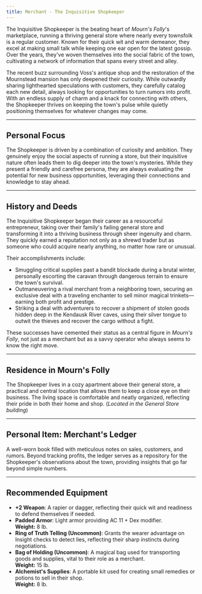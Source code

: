 ```yaml
---
title: Merchant - The Inquisitive Shopkeeper
---
```



The Inquisitive Shopkeeper is the beating heart of *Mourn's Folly*'s marketplace, running a thriving general store where nearly every townsfolk is a regular customer. Known for their quick wit and warm demeanor, they excel at making small talk while keeping one ear open for the latest gossip. Over the years, they've woven themselves into the social fabric of the town, cultivating a network of information that spans every street and alley.

The recent buzz surrounding Voss's antique shop and the restoration of the Mournstead mansion has only deepened their curiosity. While outwardly sharing lighthearted speculations with customers, they carefully catalog each new detail, always looking for opportunities to turn rumors into profit. With an endless supply of charm and a knack for connecting with others, the Shopkeeper thrives on keeping the town's pulse while quietly positioning themselves for whatever changes may come.

---

## Personal Focus

The Shopkeeper is driven by a combination of curiosity and ambition. They genuinely enjoy the social aspects of running a store, but their inquisitive nature often leads them to dig deeper into the town's mysteries. While they present a friendly and carefree persona, they are always evaluating the potential for new business opportunities, leveraging their connections and knowledge to stay ahead.

---

## History and Deeds

The Inquisitive Shopkeeper began their career as a resourceful entrepreneur, taking over their family's failing general store and transforming it into a thriving business through sheer ingenuity and charm. They quickly earned a reputation not only as a shrewd trader but as someone who could acquire nearly anything, no matter how rare or unusual.

Their accomplishments include:
- Smuggling critical supplies past a bandit blockade during a brutal winter, personally escorting the caravan through dangerous terrain to ensure the town's survival.
- Outmaneuvering a rival merchant from a neighboring town, securing an exclusive deal with a traveling enchanter to sell minor magical trinkets—earning both profit and prestige.
- Striking a deal with adventurers to recover a shipment of stolen goods hidden deep in the Kendausk River caves, using their silver tongue to outwit the thieves and recover the cargo without a fight.

These successes have cemented their status as a central figure in *Mourn's Folly*, not just as a merchant but as a savvy operator who always seems to know the right move.

---

## Residence in Mourn's Folly

The Shopkeeper lives in a cozy apartment above their general store, a practical and central location that allows them to keep a close eye on their business. The living space is comfortable and neatly organized, reflecting their pride in both their home and shop. (*Located in the General Store building*)

---

## Personal Item: **Merchant's Ledger**

A well-worn book filled with meticulous notes on sales, customers, and rumors. Beyond tracking profits, the ledger serves as a repository for the Shopkeeper's observations about the town, providing insights that go far beyond simple numbers.

---

## Recommended Equipment

- **+2 Weapon**: A rapier or dagger, reflecting their quick wit and readiness to defend themselves if needed.  
- **Padded Armor**: Light armor providing AC 11 + Dex modifier.  
  **Weight:** 8 lb.  
- **Ring of Truth Telling (Uncommon)**: Grants the wearer advantage on Insight checks to detect lies, reflecting their sharp instincts during negotiations.  
- **Bag of Holding (Uncommon)**: A magical bag used for transporting goods and supplies, vital to their role as a merchant.  
  **Weight:** 15 lb.  
- **Alchemist's Supplies**: A portable kit used for creating small remedies or potions to sell in their shop.  
  **Weight:** 8 lb.  
